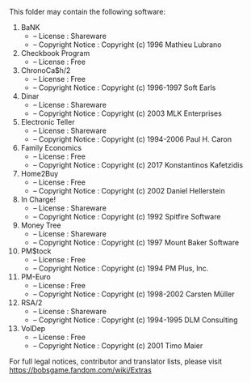 ﻿This folder may contain the following software:

1. BaNK
   - – License : Shareware
   - – Copyright Notice : Copyright (c) 1996 Mathieu Lubrano
2. Checkbook Program
   - – License : Free
3. ChronoCa$h/2
   - – License : Free
   - – Copyright Notice : Copyright (c) 1996-1997 Soft Earls
4. Dinar
   - – License : Shareware
   - – Copyright Notice : Copyright (c) 2003 MLK Enterprises
5. Electronic Teller
   - – License : Shareware
   - – Copyright Notice : Copyright (c) 1994-2006 Paul H. Caron
6. Family Economics
   - – License : Free
   - – Copyright Notice : Copyright (c) 2017 Konstantinos Kafetzidis
7. Home2Buy
   - – License : Free
   - – Copyright Notice : Copyright (c) 2002 Daniel Hellerstein
8. In Charge!
   - – License : Shareware
   - – Copyright Notice : Copyright (c) 1992 Spitfire Software
9. Money Tree
   - – License : Shareware
   - – Copyright Notice : Copyright (c) 1997 Mount Baker Software
10. PM$tock
    - – License : Free
    - – Copyright Notice : Copyright (c) 1994 PM Plus, Inc.
11. PM-Euro
    - – License : Free
    - – Copyright Notice : Copyright (c) 1998-2002 Carsten Müller
12. RSA/2
    - – License : Shareware
    - – Copyright Notice : Copyright (c) 1994-1995 DLM Consulting
13. VolDep
    - – License : Free
    - – Copyright Notice : Copyright (c) 2001 Timo Maier

For full legal notices, contributor and translator lists, please visit https://bobsgame.fandom.com/wiki/Extras